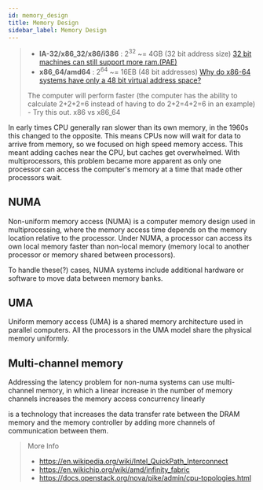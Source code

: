 ```yaml
---
id: memory_design
title: Memory Design
sidebar_label: Memory Design
---
```


> - **IA-32/x86_32/x86/i386** : $2^{32}$ ~= 4GB (32 bit address size) [32 bit machines can still support more ram.(PAE)](https://en.wikipedia.org/wiki/Physical_Address_Extension)
> - **x86_64/amd64** : $2^{64}$ ~= 16EB (48 bit addresses) [Why do x86-64 systems have only a 48 bit virtual address space?](https://stackoverflow.com/questions/6716946/why-do-x86-64-systems-have-only-a-48-bit-virtual-address-space)
>
> The computer will perform faster (the computer has the ability to calculate 2+2+2=6 instead of having to do 2+2=4+2=6 in an example) - Try this out. x86 vs x86_64

In early times CPU generally ran slower than its own memory, in the 1960s this changed to the opposite. This means CPUs now will wait for data to arrive from memory, so we focused on high speed memory access. This meant adding caches near the CPU, but caches get overwhelmed. With multiprocessors, this problem became more apparent as only one processor can access the computer's memory at a time that made other processors wait.

## NUMA

Non-uniform memory access (NUMA) is a computer memory design used in multiprocessing, where the memory access time depends on the memory location relative to the processor.
Under NUMA, a processor can access its own local memory faster than non-local memory (memory local to another processor or memory shared between processors).

To handle these(?) cases, NUMA systems include additional hardware or software to move data between memory banks.

## UMA

Uniform memory access (UMA) is a shared memory architecture used in parallel computers. All the processors in the UMA model share the physical memory uniformly.

## Multi-channel memory

Addressing the latency problem for non-numa systems can use multi-channel memory, in which a linear increase in the number of memory channels increases the memory access concurrency linearly

is a technology that increases the data transfer rate between the DRAM memory and the memory controller by adding more channels of communication between them.

> More Info
>
> - https://en.wikipedia.org/wiki/Intel_QuickPath_Interconnect
> - https://en.wikichip.org/wiki/amd/infinity_fabric
> - https://docs.openstack.org/nova/pike/admin/cpu-topologies.html

